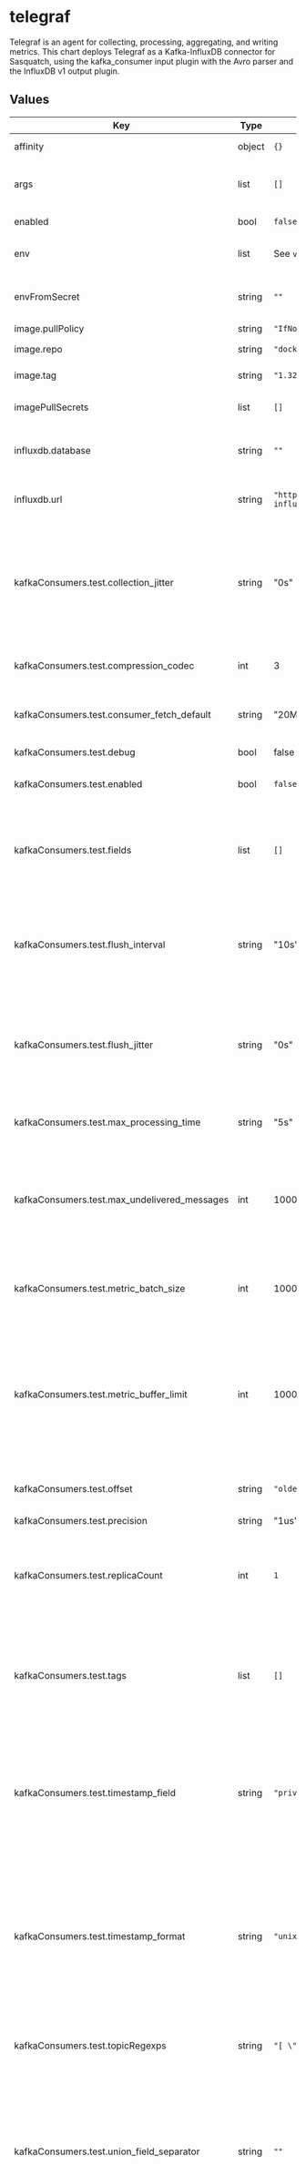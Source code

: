 # telegraf

Telegraf is an agent for collecting, processing, aggregating, and writing metrics. This chart deploys Telegraf as a Kafka-InfluxDB connector for Sasquatch, using the kafka_consumer input plugin with the Avro parser and the InfluxDB v1 output plugin.

## Values

| Key | Type | Default | Description |
|-----|------|---------|-------------|
| affinity | object | `{}` | Affinity for pod assignment |
| args | list | `[]` | Arguments passed to the Telegraf agent on startup |
| enabled | bool | `false` | Wether Telegraf is enabled |
| env | list | See `values.yaml` | Telegraf agent environment variables |
| envFromSecret | string | `""` | Name of the secret with values to be added to the environment. |
| image.pullPolicy | string | `"IfNotPresent"` | Image pull policy |
| image.repo | string | `"docker.io/library/telegraf"` | Telegraf image repository |
| image.tag | string | `"1.32.1-alpine"` | Telegraf image tag |
| imagePullSecrets | list | `[]` | Secret names to use for Docker pulls |
| influxdb.database | string | `""` | Name of the InfluxDB v1 database to write to (required) |
| influxdb.url | string | `"http://sasquatch-influxdb.sasquatch:8086"` | URL of the InfluxDB v1 instance to write to |
| kafkaConsumers.test.collection_jitter | string | "0s" | Data collection jitter. This is used to jitter the collection by a random amount. Each plugin will sleep for a random time within jitter before collecting. |
| kafkaConsumers.test.compression_codec | int | 3 | Compression codec. 0 : None, 1 : Gzip, 2 : Snappy, 3 : LZ4, 4 : ZSTD |
| kafkaConsumers.test.consumer_fetch_default | string | "20MB" | Maximum amount of data the server should return for a fetch request. |
| kafkaConsumers.test.debug | bool | false | Run Telegraf in debug mode. |
| kafkaConsumers.test.enabled | bool | `false` | Enable the Telegraf Kafka consumer. |
| kafkaConsumers.test.fields | list | `[]` | List of Avro fields to be recorded as InfluxDB fields.  If not specified, any Avro field that is not marked as a tag will become an InfluxDB field. |
| kafkaConsumers.test.flush_interval | string | "10s" | Data flushing interval for all outputs. Don’t set this below interval. Maximum flush_interval is flush_interval + flush_jitter |
| kafkaConsumers.test.flush_jitter | string | "0s" | Jitter the flush interval by a random amount. This is primarily to avoid large write spikes for users running a large number of telegraf instances. |
| kafkaConsumers.test.max_processing_time | string | "5s" | Maximum processing time for a single message. |
| kafkaConsumers.test.max_undelivered_messages | int | 10000 | Maximum number of undelivered messages. Should be a multiple of metric_batch_size, setting it too low may never flush the broker's messages. |
| kafkaConsumers.test.metric_batch_size | int | 1000 | Sends metrics to the output in batches of at most metric_batch_size metrics. |
| kafkaConsumers.test.metric_buffer_limit | int | 100000 | Caches metric_buffer_limit metrics for each output, and flushes this buffer on a successful write. This should be a multiple of metric_batch_size and could not be less than 2 times metric_batch_size. |
| kafkaConsumers.test.offset | string | `"oldest"` | Kafka consumer offset. Possible values are `oldest` and `newest`. |
| kafkaConsumers.test.precision | string | "1us" | Data precision. |
| kafkaConsumers.test.replicaCount | int | `1` | Number of Telegraf Kafka consumer replicas. Increase this value to increase the consumer throughput. |
| kafkaConsumers.test.tags | list | `[]` | List of Avro fields to be recorded as InfluxDB tags.  The Avro fields specified as tags will be converted to strings before ingestion into InfluxDB. |
| kafkaConsumers.test.timestamp_field | string | `"private_efdStamp"` | Avro field to be used as the InfluxDB timestamp (optional).  If unspecified or set to the empty string, Telegraf will use the time it received the measurement. |
| kafkaConsumers.test.timestamp_format | string | `"unix"` | Timestamp format. Possible values are `unix` (the default if unset) a timestamp in seconds since the Unix epoch, `unix_ms` (milliseconds), `unix_us` (microsseconds), or `unix_ns` (nanoseconds). |
| kafkaConsumers.test.topicRegexps | string | `"[ \".*Test\" ]\n"` | List of regular expressions to specify the Kafka topics consumed by this agent. |
| kafkaConsumers.test.union_field_separator | string | `""` | Union field separator: if a single Avro field is flattened into more than one InfluxDB field (e.g. an array `a`, with four members, would yield `a0`, `a1`, `a2`, `a3`; if the field separator were `_`, these would be `a_0`...`a_3`. |
| kafkaConsumers.test.union_mode | string | `"nullable"` | Union mode: this can be one of `flatten`, `nullable`, or `any`. See `values.yaml` for extensive discussion. |
| nodeSelector | object | `{}` | Node labels for pod assignment |
| podAnnotations | object | `{}` | Annotations for the Telegraf pods |
| podLabels | object | `{}` | Labels for the Telegraf pods |
| resources | object | See `values.yaml` | Kubernetes resources requests and limits |
| tolerations | list | `[]` | Tolerations for pod assignment |
